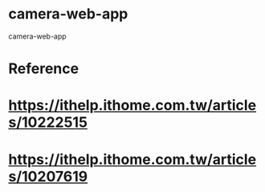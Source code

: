 # camera-web-app
camera-web-app


# Reference
# https://ithelp.ithome.com.tw/articles/10222515

# https://ithelp.ithome.com.tw/articles/10207619
